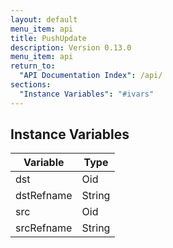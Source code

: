 ```yaml
---
layout: default
menu_item: api
title: PushUpdate
description: Version 0.13.0
menu_item: api
return_to:
  "API Documentation Index": /api/
sections:
  "Instance Variables": "#ivars"
---
```


## <a name="ivars"></a>Instance Variables

| Variable | Type |
| --- | --- |
| <a name="dst"></a>dst | Oid |
| <a name="dstRefname"></a>dstRefname | String |
| <a name="src"></a>src | Oid |
| <a name="srcRefname"></a>srcRefname | String |

